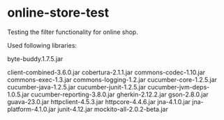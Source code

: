 # online-store-test
Testing the filter functionality for online shop.



Used following libraries:

byte-buddy.1.7.5.jar

client-combined-3.6.0.jar
cobertura-2.1.1.jar
commons-codec-1.10.jar
commons-exec-1.3.jar
commons-logging-1.2.jar
cucumber-core-1.2.5.jar
cucumber-java-1.2.5.jar
cucumber-junit-1.2.5.jar
cucumber-jvm-deps-1.0.5.jar
cucumber-reporting-3.8.0.jar
gherkin-2.12.2.jar
gson-2.8.0.jar
guava-23.0.jar
httpclient-4.5.3.jar
httpcore-4.4.6.jar
jna-4.1.0.jar
jna-platform-4.1.0.jar
junit-4.12.jar
mockito-all-2.0.2-beta.jar

